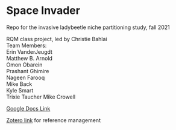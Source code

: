 # Space Invader
Repo for the invasive ladybeetle niche partitioning study, fall 2021

RQM class project, led by Christie Bahlai  
Team Members:  
Erin VanderJeugdt  
Matthew B. Arnold  
Omon Obarein  
Prashant Ghimire  
Nageen Farooq  
Mike Back  
Kyle Smart   
Trixie Taucher
Mike Crowell

[Google Docs Link](https://docs.google.com/document/d/1M26ARpFcPuU9cNTjIHVC-aVp6aae73v4KPX2uae2jQs/edit?usp=sharing)

[Zotero link](https://www.zotero.org/groups/4420465/space_invader) for reference management

